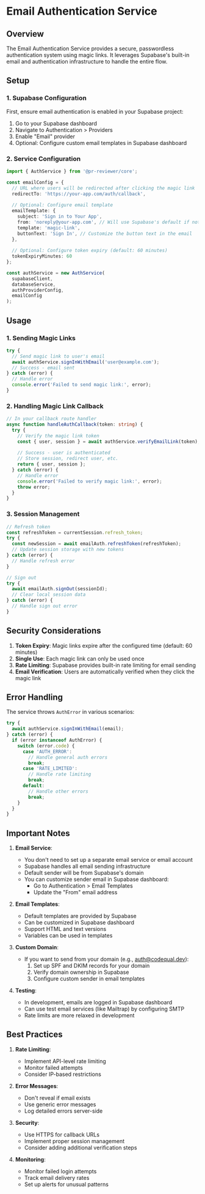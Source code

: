 # Email Authentication Service

## Overview
The Email Authentication Service provides a secure, passwordless authentication system using magic links. It leverages Supabase's built-in email and authentication infrastructure to handle the entire flow.

## Setup

### 1. Supabase Configuration
First, ensure email authentication is enabled in your Supabase project:

1. Go to your Supabase dashboard
2. Navigate to Authentication > Providers
3. Enable "Email" provider
4. Optional: Configure custom email templates in Supabase dashboard

### 2. Service Configuration

```typescript
import { AuthService } from '@pr-reviewer/core';

const emailConfig = {
  // URL where users will be redirected after clicking the magic link
  redirectTo: 'https://your-app.com/auth/callback',
  
  // Optional: Configure email template
  emailTemplate: {
    subject: 'Sign in to Your App',
    from: 'noreply@your-app.com', // Will use Supabase's default if not specified
    template: 'magic-link',
    buttonText: 'Sign In', // Customize the button text in the email
  },
  
  // Optional: Configure token expiry (default: 60 minutes)
  tokenExpiryMinutes: 60
};

const authService = new AuthService(
  supabaseClient,
  databaseService,
  authProviderConfig,
  emailConfig
);
```

## Usage

### 1. Sending Magic Links

```typescript
try {
  // Send magic link to user's email
  await authService.signInWithEmail('user@example.com');
  // Success - email sent
} catch (error) {
  // Handle error
  console.error('Failed to send magic link:', error);
}
```

### 2. Handling Magic Link Callback

```typescript
// In your callback route handler
async function handleAuthCallback(token: string) {
  try {
    // Verify the magic link token
    const { user, session } = await authService.verifyEmailLink(token);
    
    // Success - user is authenticated
    // Store session, redirect user, etc.
    return { user, session };
  } catch (error) {
    // Handle error
    console.error('Failed to verify magic link:', error);
    throw error;
  }
}
```

### 3. Session Management

```typescript
// Refresh token
const refreshToken = currentSession.refresh_token;
try {
  const newSession = await emailAuth.refreshToken(refreshToken);
  // Update session storage with new tokens
} catch (error) {
  // Handle refresh error
}

// Sign out
try {
  await emailAuth.signOut(sessionId);
  // Clear local session data
} catch (error) {
  // Handle sign out error
}
```

## Security Considerations

1. **Token Expiry**: Magic links expire after the configured time (default: 60 minutes)
2. **Single Use**: Each magic link can only be used once
3. **Rate Limiting**: Supabase provides built-in rate limiting for email sending
4. **Email Verification**: Users are automatically verified when they click the magic link

## Error Handling

The service throws `AuthError` in various scenarios:

```typescript
try {
  await authService.signInWithEmail(email);
} catch (error) {
  if (error instanceof AuthError) {
    switch (error.code) {
      case 'AUTH_ERROR':
        // Handle general auth errors
        break;
      case 'RATE_LIMITED':
        // Handle rate limiting
        break;
      default:
        // Handle other errors
        break;
    }
  }
}
```

## Important Notes

1. **Email Service**: 
   - You don't need to set up a separate email service or email account
   - Supabase handles all email sending infrastructure
   - Default sender will be from Supabase's domain
   - You can customize sender email in Supabase dashboard:
     - Go to Authentication > Email Templates
     - Update the "From" email address

2. **Email Templates**:
   - Default templates are provided by Supabase
   - Can be customized in Supabase dashboard
   - Support HTML and text versions
   - Variables can be used in templates

3. **Custom Domain**:
   - If you want to send from your domain (e.g., auth@codequal.dev):
     1. Set up SPF and DKIM records for your domain
     2. Verify domain ownership in Supabase
     3. Configure custom sender in email templates

4. **Testing**:
   - In development, emails are logged in Supabase dashboard
   - Can use test email services (like Mailtrap) by configuring SMTP
   - Rate limits are more relaxed in development

## Best Practices

1. **Rate Limiting**: 
   - Implement API-level rate limiting
   - Monitor failed attempts
   - Consider IP-based restrictions

2. **Error Messages**:
   - Don't reveal if email exists
   - Use generic error messages
   - Log detailed errors server-side

3. **Security**:
   - Use HTTPS for callback URLs
   - Implement proper session management
   - Consider adding additional verification steps

4. **Monitoring**:
   - Monitor failed login attempts
   - Track email delivery rates
   - Set up alerts for unusual patterns